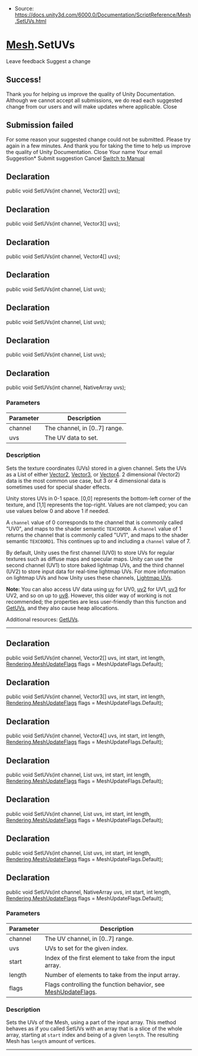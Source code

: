 * Source: https://docs.unity3d.com/6000.0/Documentation/ScriptReference/Mesh.SetUVs.html

#  [Mesh](https://docs.unity3d.com/6000.0/Documentation/ScriptReference/Mesh.html).SetUVs
Leave feedback
Suggest a change
## Success!
Thank you for helping us improve the quality of Unity Documentation. Although we cannot accept all submissions, we do read each suggested change from our users and will make updates where applicable.
Close
## Submission failed
For some reason your suggested change could not be submitted. Please <a>try again</a> in a few minutes. And thank you for taking the time to help us improve the quality of Unity Documentation.
Close
Your name Your email Suggestion* Submit suggestion
Cancel
[Switch to Manual](https://docs.unity3d.com/6000.0/Documentation/Manual/class-Mesh.html "Go to Mesh Component in the Manual")
## Declaration
public void SetUVs(int channel, Vector2[] uvs); 
## Declaration
public void SetUVs(int channel, Vector3[] uvs); 
## Declaration
public void SetUVs(int channel, Vector4[] uvs); 
## Declaration
public void SetUVs(int channel, List<Vector2> uvs); 
## Declaration
public void SetUVs(int channel, List<Vector3> uvs); 
## Declaration
public void SetUVs(int channel, List<Vector4> uvs); 
## Declaration
public void SetUVs(int channel, NativeArray<T> uvs); 
### Parameters
Parameter | Description  
---|---  
channel | The channel, in [0..7] range.  
uvs | The UV data to set.  
### Description
Sets the texture coordinates (UVs) stored in a given channel.
Sets the UVs as a List of either [Vector2](https://docs.unity3d.com/6000.0/Documentation/ScriptReference/Vector2.html), [Vector3](https://docs.unity3d.com/6000.0/Documentation/ScriptReference/Vector3.html), or [Vector4](https://docs.unity3d.com/6000.0/Documentation/ScriptReference/Vector4.html). 2 dimensional (Vector2) data is the most common use case, but 3 or 4 dimensional data is sometimes used for special shader effects.  
  
Unity stores UVs in 0-1 space. [0,0] represents the bottom-left corner of the texture, and [1,1] represents the top-right. Values are not clamped; you can use values below 0 and above 1 if needed.  
  
A `channel` value of 0 corresponds to the channel that is commonly called "UV0", and maps to the shader semantic `TEXCOORD0`. A `channel` value of 1 returns the channel that is commonly called "UV1", and maps to the shader semantic `TEXCOORD1`. This continues up to and including a `channel` value of 7.  
  
By default, Unity uses the first channel (UV0) to store UVs for regular textures such as diffuse maps and specular maps. Unity can use the second channel (UV1) to store baked lightmap UVs, and the third channel (UV2) to store input data for real-time lightmap UVs. For more information on lightmap UVs and how Unity uses these channels, [Lightmap UVs](https://docs.unity3d.com/6000.0/Documentation/Manual/LightingGiUvs.html).  
  
**Note:** You can also access UV data using [uv](https://docs.unity3d.com/6000.0/Documentation/ScriptReference/Mesh-uv.html) for UV0, [uv2](https://docs.unity3d.com/6000.0/Documentation/ScriptReference/Mesh-uv2.html) for UV1, [uv3](https://docs.unity3d.com/6000.0/Documentation/ScriptReference/Mesh-uv3.html) for UV2, and so on up to [uv8](https://docs.unity3d.com/6000.0/Documentation/ScriptReference/Mesh-uv8.html). However, this older way of working is not recommended; the properties are less user-friendly than this function and [GetUVs](https://docs.unity3d.com/6000.0/Documentation/ScriptReference/Mesh.GetUVs.html), and they also cause heap allocations.  
  
Additional resources: [GetUVs](https://docs.unity3d.com/6000.0/Documentation/ScriptReference/Mesh.GetUVs.html).
* * *
## Declaration
public void SetUVs(int channel, Vector2[] uvs, int start, int length, [Rendering.MeshUpdateFlags](https://docs.unity3d.com/6000.0/Documentation/ScriptReference/Rendering.MeshUpdateFlags.html) flags = MeshUpdateFlags.Default); 
## Declaration
public void SetUVs(int channel, Vector3[] uvs, int start, int length, [Rendering.MeshUpdateFlags](https://docs.unity3d.com/6000.0/Documentation/ScriptReference/Rendering.MeshUpdateFlags.html) flags = MeshUpdateFlags.Default); 
## Declaration
public void SetUVs(int channel, Vector4[] uvs, int start, int length, [Rendering.MeshUpdateFlags](https://docs.unity3d.com/6000.0/Documentation/ScriptReference/Rendering.MeshUpdateFlags.html) flags = MeshUpdateFlags.Default); 
## Declaration
public void SetUVs(int channel, List<Vector2> uvs, int start, int length, [Rendering.MeshUpdateFlags](https://docs.unity3d.com/6000.0/Documentation/ScriptReference/Rendering.MeshUpdateFlags.html) flags = MeshUpdateFlags.Default); 
## Declaration
public void SetUVs(int channel, List<Vector3> uvs, int start, int length, [Rendering.MeshUpdateFlags](https://docs.unity3d.com/6000.0/Documentation/ScriptReference/Rendering.MeshUpdateFlags.html) flags = MeshUpdateFlags.Default); 
## Declaration
public void SetUVs(int channel, List<Vector4> uvs, int start, int length, [Rendering.MeshUpdateFlags](https://docs.unity3d.com/6000.0/Documentation/ScriptReference/Rendering.MeshUpdateFlags.html) flags = MeshUpdateFlags.Default); 
## Declaration
public void SetUVs(int channel, NativeArray<T> uvs, int start, int length, [Rendering.MeshUpdateFlags](https://docs.unity3d.com/6000.0/Documentation/ScriptReference/Rendering.MeshUpdateFlags.html) flags = MeshUpdateFlags.Default); 
### Parameters
Parameter | Description  
---|---  
channel | The UV channel, in [0..7] range.  
uvs | UVs to set for the given index.  
start | Index of the first element to take from the input array.  
length | Number of elements to take from the input array.  
flags | Flags controlling the function behavior, see [MeshUpdateFlags](https://docs.unity3d.com/6000.0/Documentation/ScriptReference/Rendering.MeshUpdateFlags.html).  
### Description
Sets the UVs of the Mesh, using a part of the input array.
This method behaves as if you called SetUVs with an array that is a slice of the whole array, starting at `start` index and being of a given `length`. The resulting Mesh has `length` amount of vertices.
* * *
